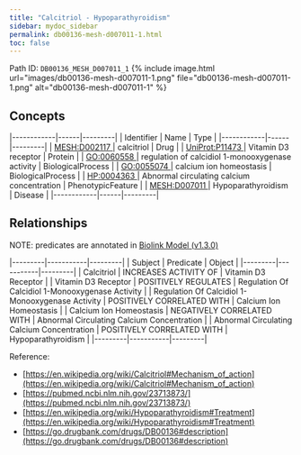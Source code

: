 ```yaml
---
title: "Calcitriol - Hypoparathyroidism"
sidebar: mydoc_sidebar
permalink: db00136-mesh-d007011-1.html
toc: false 
---
```



Path ID: `DB00136_MESH_D007011_1`
{% include image.html url="images/db00136-mesh-d007011-1.png" file="db00136-mesh-d007011-1.png" alt="db00136-mesh-d007011-1" %}

## Concepts

|------------|------|---------|
| Identifier | Name | Type    |
|------------|------|---------|
| <a href="https://identifiers.org/MESH:D002117">MESH:D002117 </a> | calcitriol | Drug |
| <a href="https://identifiers.org/UniProt:P11473">UniProt:P11473 </a> | Vitamin D3 receptor | Protein |
| <a href="https://identifiers.org/GO:0060558">GO:0060558 </a> | regulation of calcidiol 1-monooxygenase activity | BiologicalProcess |
| <a href="https://identifiers.org/GO:0055074">GO:0055074 </a> | calcium ion homeostasis | BiologicalProcess |
| <a href="https://identifiers.org/HP:0004363">HP:0004363 </a> | Abnormal circulating calcium concentration | PhenotypicFeature |
| <a href="https://identifiers.org/MESH:D007011">MESH:D007011 </a> | Hypoparathyroidism | Disease |
|------------|------|---------|

## Relationships


NOTE: predicates are annotated in <a href="https://github.com/biolink/biolink-model/releases/tag/v1.3.0">Biolink Model (v1.3.0)</a>

|---------|-----------|---------|
| Subject | Predicate | Object  |
|---------|-----------|---------|
| Calcitriol | INCREASES ACTIVITY OF | Vitamin D3 Receptor |
| Vitamin D3 Receptor | POSITIVELY REGULATES | Regulation Of Calcidiol 1-Monooxygenase Activity |
| Regulation Of Calcidiol 1-Monooxygenase Activity | POSITIVELY CORRELATED WITH | Calcium Ion Homeostasis |
| Calcium Ion Homeostasis | NEGATIVELY CORRELATED WITH | Abnormal Circulating Calcium Concentration |
| Abnormal Circulating Calcium Concentration | POSITIVELY CORRELATED WITH | Hypoparathyroidism |
|---------|-----------|---------|

Reference: 
  - [https://en.wikipedia.org/wiki/Calcitriol#Mechanism_of_action](https://en.wikipedia.org/wiki/Calcitriol#Mechanism_of_action)
  - [https://pubmed.ncbi.nlm.nih.gov/23713873/](https://pubmed.ncbi.nlm.nih.gov/23713873/)
  - [https://en.wikipedia.org/wiki/Hypoparathyroidism#Treatment](https://en.wikipedia.org/wiki/Hypoparathyroidism#Treatment)
  - [https://go.drugbank.com/drugs/DB00136#description](https://go.drugbank.com/drugs/DB00136#description)
